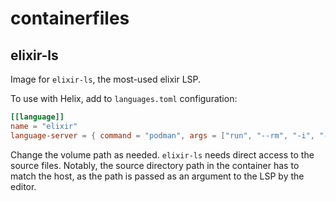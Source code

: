 # containerfiles

## elixir-ls

Image for `elixir-ls`, the most-used elixir LSP.

To use with Helix, add to `languages.toml` configuration:

```toml
[[language]]
name = "elixir"
language-server = { command = "podman", args = ["run", "--rm", "-i", "-v", "/home/oskar/development/:/home/oskar/development/:z", "ghcr.io/oskarkook/containerfiles/elixir-ls:latest"], config = { elixirLS.dialyzerEnabled = false } }
```

Change the volume path as needed. `elixir-ls` needs direct access to the source files. Notably, the source directory path in the container has to match the host, as the path is passed as an argument to the LSP by the editor.